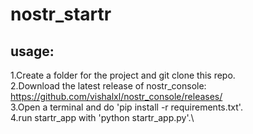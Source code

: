 # nostr_startr
## usage:
1.Create a folder for the project and git clone this repo.\
2.Download the latest release of nostr_console: https://github.com/vishalxl/nostr_console/releases/ \
3.Open a terminal and do 'pip install -r requirements.txt'.\
4.run startr_app with 'python startr_app.py'.\
